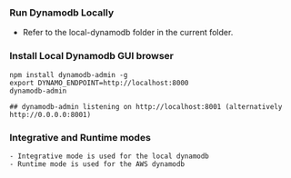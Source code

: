 ### Run Dynamodb Locally
 - Refer to the local-dynamodb folder in the current folder.
 
### Install Local Dynamodb GUI browser
```
npm install dynamodb-admin -g
export DYNAMO_ENDPOINT=http://localhost:8000
dynamodb-admin

## dynamodb-admin listening on http://localhost:8001 (alternatively http://0.0.0.0:8001)
```

### Integrative and Runtime modes
    - Integrative mode is used for the local dynamodb
    - Runtime mode is used for the AWS dynamodb